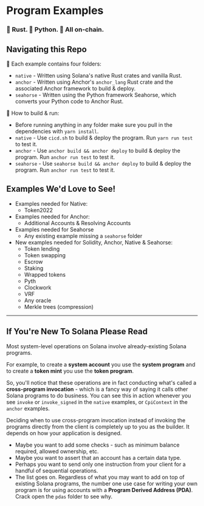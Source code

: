 # Program Examples

### :crab: Rust. :snake: Python. :link: All on-chain.

## Navigating this Repo

:file_folder: Each example contains four folders:

- `native` - Written using Solana's native Rust crates and vanilla Rust.
- `anchor` - Written using Anchor's `anchor_lang` Rust crate and the associated Anchor framework to build & deploy.
- `seahorse` - Written using the Python framework Seahorse, which converts your Python code to Anchor Rust.

:wrench: How to build & run:

- Before running anything in any folder make sure you pull in the dependencies with `yarn install`.
- `native` - Use `cicd.sh` to build & deploy the program. Run `yarn run test` to test it.
- `anchor` - Use `anchor build && anchor deploy` to build & deploy the program. Run `anchor run test` to test it.
- `seahorse` - Use `seahorse build && anchor deploy` to build & deploy the program. Run `anchor run test` to test it.

## Examples We'd Love to See!

- Examples needed for Native:
  - Token2022
- Examples needed for Anchor:
  - Additional Accounts & Resolving Accounts
- Examples needed for Seahorse
  - Any existing example missing a `seahorse` folder
- New examples needed for Solidity, Anchor, Native & Seahorse:
  - Token lending
  - Token swapping
  - Escrow
  - Staking
  - Wrapped tokens
  - Pyth
  - Clockwork
  - VRF
  - Any oracle
  - Merkle trees (compression)

---

## If You're New To Solana Please Read

Most system-level operations on Solana involve already-existing Solana programs.

For example, to create a **system account** you use the **system program** and to create a **token mint** you use the **token program**.

So, you'll notice that these operations are in fact conducting what's called a **cross-program invocation** - which is a fancy way of saying it calls other Solana programs to do business. You can see this in action whenever you see `invoke` or `invoke_signed` in the `native` examples, or `CpiContext` in the `anchor` examples.

Deciding when to use cross-program invocation instead of invoking the programs directly from the client is completely up to you as the builder. It depends on how your application is designed.

- Maybe you want to add some checks - such as minimum balance required, allowed ownership, etc.
- Maybe you want to assert that an account has a certain data type.
- Perhaps you want to send only one instruction from your client for a handful of sequential operations.
- The list goes on.
  Regardless of what you may want to add on top of existing Solana programs, the number one use case for writing your own program is for using accounts with a **Program Derived Address (PDA)**. Crack open the `pdas` folder to see why.
